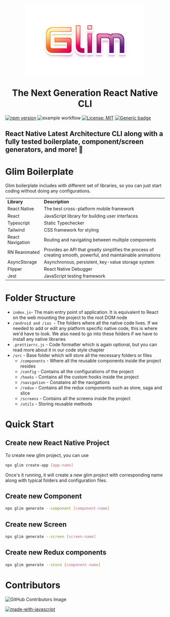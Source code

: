 <p align="center">
    <img src="./public/Glim.png" alt="glim logo">
</p>
<h1  align="center"> The Next Generation React Native CLI  </h1>

[![npm version](https://badge.fury.io/js/clidevpenzil.svg)](https://badge.fury.io/js/clidevpenzil)
![example workflow](https://github.com/neoito-hub/glim-cli/actions/workflows/release.yml/badge.svg)
[![License: MIT](https://img.shields.io/badge/License-MIT-yellow.svg)](https://opensource.org/licenses/MIT)
[![Generic badge](https://img.shields.io/badge/PRs-WELCOME-<COLOR>.svg)](https://shields.io/)

## React Native Latest Architecture CLI along with a fully tested boilerplate, component/screen generators, and more! 🎉

# Glim Boilerplate

Glim boilerplate includes with different set of libraries, so you can just start coding without doing any configurations.

<table>
  <tr>
    <td>
      <b>Library</b>
    </td>
    <td>
      <b>Description</b>
    </td>
  </tr>
  <tr>
    <td>React Native</td>
    <td>The best cross-platform mobile framework</td>
  </tr>
  <tr>
    <td>React</td>
    <td>JavaScript library for building user interfaces</td>
  </tr>
  <tr>
    <td>Typescript</td>
    <td>Static Typechecker</td>
  </tr>
  <tr>
    <td>Tailwind</td>
    <td>CSS framework for styling</td>
  </tr>
  <tr>
    <td>React Navigation</td>
    <td>Routing and navigating between multiple components</td>
  </tr>
  <tr>
    <td>RN Reanimated</td>
    <td>
      Provides an API that greatly simplifies the process of creating smooth,
      powerful, and maintainable animations
    </td>
  </tr>
  <tr>
    <td>AsyncStorage</td>
    <td>Asynchronous, persistent, key-value storage system</td>
  </tr>
  <tr>
    <td>Flipper</td>
    <td>React Native Debugger</td>
  </tr>
  <tr>
    <td>Jest</td>
    <td>JavaScript testing framework</td>
  </tr>
</table>

# Folder Structure

- `index.js`- The main entry point of application. It is equivalent to React on the web mounting the project to the root DOM node
- `/android and /ios `- The folders where all the native code lives. If we needed to add or edit any platform specific native code, this is where we'd have to look. We also need to go into these folders if we have to install any native libraries
- `.prettierrc.js` - Code formatter which is again optional, but you can read more about it in our code style chapter
- `/src` - Base folder which will store all the necessary folders or files
  - `/components` - Where all the reusable components inside the project resides
  - `/config` - Contains all the configurations of the project
  - `/hooks` - Contains all the custom hooks inside the project
  - `/navigation` - Conatains all the navigations
  - `/redux` - Contains all the redux components such as store, saga and slice
  - `/screens` - Contains all the screens inside the project
  - `/utils` - Storing reusable methods

# Quick Start

## Create new React Native Project

To create new glim project, you can use

```bash
npx glim create-app [app-name]
```

Once's it running, it will create a new glim project with corresponding name along with typical folders and configuration files.

## Create new Component

```bash
npx glim generate --component [component-name]
```

## Create new Screen

```bash
npx glim generate --screen [screen-name]
```

## Create new Redux components

```bash
npx glim generate --store [component-name]
```

# Contributors

![GitHub Contributors Image](https://contrib.rocks/image?repo=neoito-hub/glim-cli)

[![made-with-javascript](https://img.shields.io/badge/Made%20with%20love%20and-JavaScript-1f425f.svg)](https://www.javascript.com)
